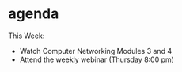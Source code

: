 # agenda
 This Week:

- Watch Computer Networking Modules 3 and 4
- Attend the weekly webinar (Thursday 8:00 pm)
